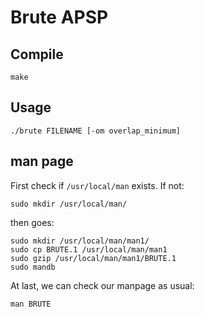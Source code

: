 # Brute APSP
## Compile
```
make
```
## Usage
```
./brute FILENAME [-om overlap_minimum]
```
## man page
First check if `/usr/local/man` exists. If not:
```
sudo mkdir /usr/local/man/
```
then goes:
```
sudo mkdir /usr/local/man/man1/
sudo cp BRUTE.1 /usr/local/man/man1
sudo gzip /usr/local/man/man1/BRUTE.1
sudo mandb
```
At last, we can check our manpage as usual:
```
man BRUTE
```
